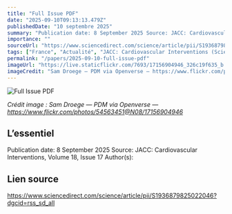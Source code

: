 ```yaml
---
title: "Full Issue PDF"
date: "2025-09-10T09:13:13.479Z"
publishedDate: "10 septembre 2025"
summary: "Publication date: 8 September 2025 Source: JACC: Cardiovascular Interventions, Volume 18, Issue 17 Author(s):"
importance: ""
sourceUrl: "https://www.sciencedirect.com/science/article/pii/S1936879825022046?dgcid=rss_sd_all"
tags: ["France", "Actualité", "JACC: Cardiovascular Interventions (ScienceDirect)"]
permalink: "/papers/2025-09-10-full-issue-pdf"
imageUrl: "https://live.staticflickr.com/7693/17156904946_326c19f635_b.jpg"
imageCredit: "Sam Droege — PDM via Openverse — https://www.flickr.com/photos/54563451@N08/17156904946"
---
```


![Full Issue PDF](https://live.staticflickr.com/7693/17156904946_326c19f635_b.jpg)

*Crédit image : Sam Droege — PDM via Openverse — https://www.flickr.com/photos/54563451@N08/17156904946*

## L’essentiel

Publication date: 8 September 2025 Source: JACC: Cardiovascular Interventions, Volume 18, Issue 17 Author(s):

## Lien source

https://www.sciencedirect.com/science/article/pii/S1936879825022046?dgcid=rss_sd_all
